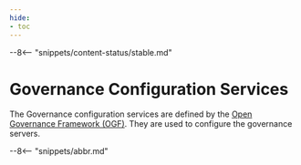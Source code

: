 ```yaml
---
hide:
- toc
---
```


<!-- SPDX-License-Identifier: CC-BY-4.0 -->
<!-- Copyright Contributors to the ODPi Egeria project 2020. -->

--8<-- "snippets/content-status/stable.md"

# Governance Configuration Services

The Governance configuration services are defined by the [Open Governance Framework (OGF)](/frameworks/ogf/overview). They are used to configure the governance servers.

--8<-- "snippets/abbr.md"

